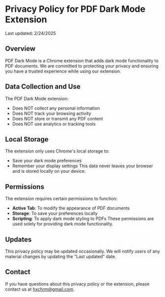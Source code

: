 # Privacy Policy for PDF Dark Mode Extension

Last updated: 2/24/2025

## Overview
PDF Dark Mode is a Chrome extension that adds dark mode functionality to PDF documents. We are committed to protecting your privacy and ensuring you have a trusted experience while using our extension.

## Data Collection and Use
The PDF Dark Mode extension:
- Does NOT collect any personal information
- Does NOT track your browsing activity
- Does NOT store or transmit any PDF content
- Does NOT use analytics or tracking tools

## Local Storage
The extension only uses Chrome's local storage to:
- Save your dark mode preferences
- Remember your display settings
This data never leaves your browser and is stored locally on your device.

## Permissions
The extension requires certain permissions to function:
- **Active Tab**: To modify the appearance of PDF documents
- **Storage**: To save your preferences locally
- **Scripting**: To apply dark mode styling to PDFs
These permissions are used solely for providing dark mode functionality.

## Updates
This privacy policy may be updated occasionally. We will notify users of any material changes by updating the "Last updated" date.

## Contact
If you have questions about this privacy policy or the extension, please contact us at hxchrm@gmail.com.
